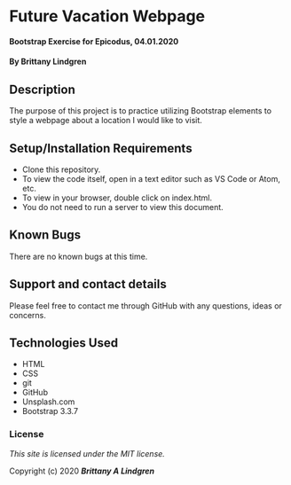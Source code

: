 # Future Vacation Webpage

#### Bootstrap Exercise for Epicodus, 04.01.2020

#### By Brittany Lindgren

## Description

The purpose of this project is to practice utilizing Bootstrap elements to style a webpage about a location I would like to visit.

## Setup/Installation Requirements

* Clone this repository.
* To view the code itself, open in a text editor such as VS Code or Atom, etc.
* To view in your browser, double click on index.html.
* You do not need to run a server to view this document.

## Known Bugs

There are no known bugs at this time.

## Support and contact details

Please feel free to contact me through GitHub with any questions, ideas or concerns.

## Technologies Used

* HTML
* CSS
* git
* GitHub
* Unsplash.com
* Bootstrap 3.3.7

### License

*This site is licensed under the MIT license.*

Copyright (c) 2020 **_Brittany A Lindgren_**